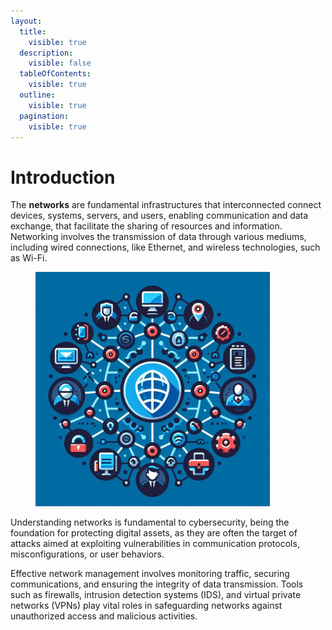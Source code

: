 ```yaml
---
layout:
  title:
    visible: true
  description:
    visible: false
  tableOfContents:
    visible: true
  outline:
    visible: true
  pagination:
    visible: true
---
```


# Introduction

The **networks** are fundamental infrastructures that interconnected connect devices, systems, servers, and users, enabling communication and data exchange, that facilitate the sharing of resources and information. Networking involves the transmission of data through various mediums, including wired connections, like Ethernet, and wireless technologies, such as Wi-Fi.

<figure><img src="../.gitbook/assets/image (25) (1) (1).png" alt="" width="375"><figcaption></figcaption></figure>

Understanding networks is fundamental to cybersecurity, being the foundation for protecting digital assets, as they are often the target of attacks aimed at exploiting vulnerabilities in communication protocols, misconfigurations, or user behaviors.

Effective network management involves monitoring traffic, securing communications, and ensuring the integrity of data transmission. Tools such as firewalls, intrusion detection systems (IDS), and virtual private networks (VPNs) play vital roles in safeguarding networks against unauthorized access and malicious activities.
